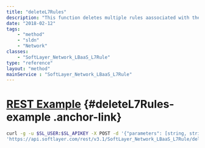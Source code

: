 ```yaml
---
title: "deleteL7Rules"
description: "This function deletes multiple rules aassociated with the same policy. "
date: "2018-02-12"
tags:
    - "method"
    - "sldn"
    - "Network"
classes:
    - "SoftLayer_Network_LBaaS_L7Rule"
type: "reference"
layout: "method"
mainService : "SoftLayer_Network_LBaaS_L7Rule"
---
```


# [REST Example](#deleteL7Rules-example) <a href="/article/rest/"><i class="fas fa-question"></i></a> {#deleteL7Rules-example .anchor-link} 
```bash
curl -g -u $SL_USER:$SL_APIKEY -X POST -d '{"parameters": [string, string]}' \
'https://api.softlayer.com/rest/v3.1/SoftLayer_Network_LBaaS_L7Rule/deleteL7Rules'
```
